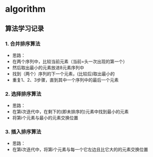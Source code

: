 # algorithm
## 算法学习记录
### 1. 合并排序算法
* 思路：
* 在两个序列中，比较当前元素（当前=头一次出现的第一个）
* 然后取出最小的元素放进8元素序列中
* 找到（两个）序列的下一个元素，(比较后)取出最小的
* 重复1、2、3步骤，直到其中一个序列中的最后一个元素

### 2. 选择排序算法
* 思路：
* 在第i次迭代中，在剩下的(即未排序的)元素中找到最小的元素
* 将第i个元素与最小的元素交换位置
### 3. 插入排序算法
*  思路：
* 在第i次迭代中，将第i个元素与每一个它左边且比它大的的元素交换位置
